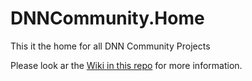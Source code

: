 # DNNCommunity.Home
This it the home for all DNN Community Projects

Please look ar the [Wiki in this repo](//github.com/DNNCommunity/DNNCommunity.Home/wiki) for more information.
